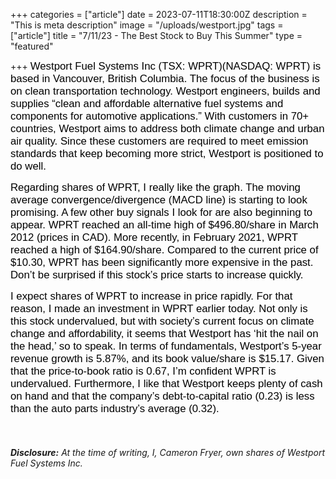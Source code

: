 +++
categories = ["article"]
date = 2023-07-11T18:30:00Z
description = "This is meta description"
image = "/uploads/westport.jpg"
tags = ["article"]
title = "7/11/23 - The Best Stock to Buy This Summer"
type = "featured"

+++
<span style="color:black"><span style="font-family:Arial; font-size:1.2em;">Westport Fuel Systems Inc (TSX: WPRT)(NASDAQ: WPRT) is based in Vancouver, British Columbia. The focus of the business is on clean transportation technology. Westport engineers, builds and supplies “clean and affordable alternative fuel systems and components for automotive applications.” With customers in 70+ countries, Westport aims to address both climate change and urban air quality. Since these customers are required to meet emission standards that keep becoming more strict, Westport is positioned to do well.</span></span>

<span style="color:black"><span style="font-family:Arial; font-size:1.2em;">Regarding shares of WPRT, I really like the graph. The moving average convergence/divergence (MACD line) is starting to look promising. A few other buy signals I look for are also beginning to appear. WPRT reached an all-time high of $496.80/share in March 2012 (prices in CAD). More recently, in February 2021, WPRT reached a high of $164.90/share. Compared to the current price of $10.30, WPRT has been significantly more expensive in the past. Don’t be surprised if this stock’s price starts to increase quickly.</span></span>

<span style="color:black"><span style="font-family:Arial; font-size:1.2em;">I expect shares of WPRT to increase in price rapidly. For that reason, I made an investment in WPRT earlier today. Not only is this stock undervalued, but with society’s current focus on climate change and affordability, it seems that Westport has ‘hit the nail on the head,’ so to speak. In terms of fundamentals, Westport’s 5-year revenue growth is 5.87%, and its book value/share is $15.17. Given that the price-to-book ratio is 0.67, I’m confident WPRT is undervalued. Furthermore, I like that Westport keeps plenty of cash on hand and that the company’s debt-to-capital ratio (0.23) is less than the auto parts industry’s average (0.32).</span></span>

‎

###### **Disclosure:** At the time of writing, I, Cameron Fryer, own shares of Westport Fuel Systems Inc.
